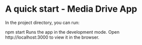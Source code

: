 # A quick start - Media Drive App

In the project directory, you can run:

npm start
Runs the app in the development mode.
Open http://localhost:3000 to view it in the browser.
